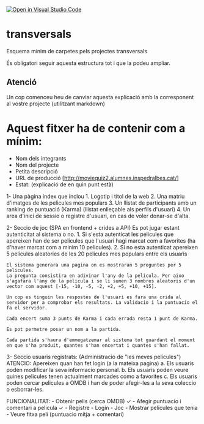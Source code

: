 [![Open in Visual Studio Code](https://classroom.github.com/assets/open-in-vscode-f059dc9a6f8d3a56e377f745f24479a46679e63a5d9fe6f495e02850cd0d8118.svg)](https://classroom.github.com/online_ide?assignment_repo_id=6494322&assignment_repo_type=AssignmentRepo)
# transversals
Esquema mínim de carpetes pels projectes transversals

És obligatori seguir aquesta estructura tot i que la podeu ampliar.

## Atenció
Un cop comenceu heu de canviar aquesta explicació amb la corresponent al vostre projecte (utilitzant markdown)


# Aquest fitxer ha de contenir com a mínim:
 * Nom dels integrants
 * Nom del projecte
 * Petita descripció
 * URL de producció [http://moviequiz2.alumnes.inspedralbes.cat/]
 * Estat: (explicació de en quin punt està)


1- Una pàgina index que inclou
	1. Logotip i titol de la web
	2. Una matriu d'imatges de les pelicules mes populars
	3. Un llistat de participants amb un ranking de puntuació (Karma) (llistat enlleçable als perfils d'usuari)
	4. Un area d'inici de sessio o registre d'usuari, en cas de voler donar-se d'alta.


2- Seccio de joc (SPA en frontend + crides a API)
    Es pot jugar estant autenticitat al sistema o no.
	1. Si s'esta autenticat les pelicules que apereixen han de ser pelicules que l'usuari hagi marcat com a favorites (ha d'haver marcat com a minim 10 pelicules).
	2. Si no esta autenticat apereixen 5 pelicules aleatories de les 20 pelicules mes populars entre els usuaris

    El sistema generara una pagina on es mostraran 5 preguntes per 5 pelicules.
	La pregunta consistira en adivinar l'any de la pelicula. Per aixo s'agafara l'any de la pelicula i se li sumen 3 nombres aleatoris d'un vector com aquest [-15, -10, -5, -2, +2, +5, +10, +15].

	Un cop es tinguin les respostes de l'usuari es fara una crida al servidor per a comprobar els resultats. La validacio i la puntuacio el fa el servidor.

	Cada encert suma 3 punts de Karma i cada errada resta 1 punt de Karma.

	Es pot permetre posar un nom a la partida.

	Cada partida s'haura d'emmegatzemar al sistema tot guardant el moment en que s'ha produit, quantes s'han encertat i quantes s'han fallat.


3- Seccio usuaris registrats: (Administracio de "les meves pelicules")
	ATENCIO: Apereixen quan han fet login (a la mateixa pagina)
	a. Els usuaris poden modificar la seva informacio personal.
	b. Els usuaris poden veure quines pelicules tenen actualment marcades como a favorites
	c. Els usuaris poden cercar pelicules a OMDB i han de poder afegir-les a la seva coleccio o esborrar-les.



FUNCIONALITAT:
	- Obtenir pelis (cerca OMDB) ✓
	- Afegir puntuacio i comentari a pelicula  ✓
	- Registre
	- Login 
	- Joc
	- Mostrar pelicules que tenia
	- Veure fitxa peli (puntuacio mitja + comentari)
